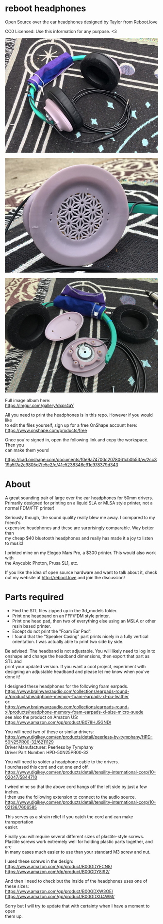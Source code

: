 # reboot headphones
Open Source over the ear headphones designed by Taylor from [Reboot.love](http://reboot.love)  

CC0 Licensed: Use this information for any purpose. <3  

![](images/wide.jpg)

![](images/detail3.jpg)

![](images/detail4.jpg)

Full image album here:  
https://imgur.com/gallery/dxpr4aY  

All you need to print the headphones is in this repo. However if you would like  
to edit the files yourself, sign up for a free OnShape account here:  
https://www.onshape.com/products/free  

Once you're signed in, open the following link and copy the workspace. Then you  
can make them yours!  

https://cad.onshape.com/documents/f0e9a74700c2078061cb0b53/w/2cc319a5f7a2c9805d7fe5c2/e/41e5238346e91c978379d343  

About
===

A great sounding pair of large over the ear headphones for 50mm drivers.  
Primarily designed for printing on a liquid SLA or MLSA style printer, not a  
normal FDM/FFF printer!  

Seriously though, the sound quality really blew me away. I compared to my friend's  
expensive headphones and these are surprisingly comparable. Way better than  
my cheap $40 bluetooth headphones and really has made it a joy to listen to music!  

I printed mine on my Elegoo Mars Pro, a $300 printer. This would also work with  
the Anycubic Photon, Prusa SL1, etc.  

If you like the idea of open source hardware and want to talk about it, check  
out my website at http://reboot.love and join the discussion!  

Parts required
===

* Find the STL files zipped up in the 3d_models folder.  
* Print one headband on an FFF/FDM style printer.  
* Print one head pad, then two of everything else using an MSLA or other resin based printer.  
* Except do not print the "Foam Ear Pad".  
* I found that the "Speaker Casing" part prints nicely in a fully vertical orientation. I was actually able to print two side by side.  

Be advised: The headband is not adjustable. You will likely need to log in to  
onshape and change the headband dimensions, then export that part as STL and  
print your updated version. If you want a cool project, experiment with  
designing an adjustable headband and please let me know when you've done it!  

I designed these headphones for the following foam earpads.  
https://www.brainwavzaudio.com/collections/earpads-round-xl/products/headphone-memory-foam-earpads-xl-pu-leather  
or:  
https://www.brainwavzaudio.com/collections/earpads-round-xl/products/headphone-memory-foam-earpads-xl-size-micro-suede  
see also the product on Amazon US:  
https://www.amazon.com/gp/product/B078HJ5GND/  

You will need two of these or similar drivers:  
https://www.digikey.com/en/products/detail/peerless-by-tymphany/HPD-50N25PR00-32/6211129  
Driver Manufacturer: Peerless by Tymphany  
Driver Part Number: HPD-50N25PR00-32  

You will need to solder a headphone cable to the drivers.  
I purchased this cord and cut one end off.  
https://www.digikey.com/en/products/detail/tensility-international-corp/10-02047/5844710  

I wired mine so that the above cord hangs off the left side by just a few inches.  
I then use the following extension to connect to the audio source.  
https://www.digikey.com/en/products/detail/tensility-international-corp/10-02136/7606585  

This serves as a strain relief if you catch the cord and can make transportation  
easier.  

Finally you will require several different sizes of plastite-style screws.  
Plastite screws work extremely well for holding plastic parts together, and are  
in many cases much easier to use than your standard M3 screw and nut.  

I used these screws in the design:  
https://www.amazon.com/gp/product/B00GDYECN8/  
https://www.amazon.com/dp/product/B00GDY8I92/  

And then I need to check but the inside of the headphones uses one of these sizes:  
https://www.amazon.com/gp/product/B00GDXW3OE/  
https://www.amazon.com/gp/product/B00GDXU4WM/  

Sorry but I will try to update that with certainty when I have a moment to open  
them up.  


